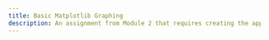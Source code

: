 ```yaml
---
title: Basic Matplotlib Graphing
description: An assignment from Module 2 that requires creating the appropriate graph per the provided questions. 
---
```

